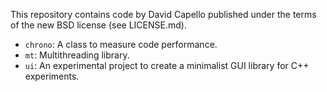 This repository contains code by David Capello published
under the terms of the new BSD license (see LICENSE.md).

  * `chrono`: A class to measure code performance.
  * `mt`: Multithreading library.
  * `ui`: An experimental project to create a
          minimalist GUI library for C++ experiments.
